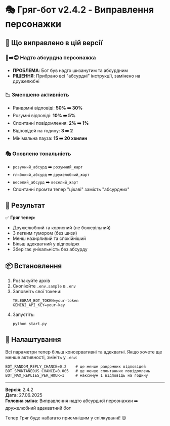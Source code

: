 # 🎭 Гряг-бот v2.4.2 - Виправлення персонажки

## 🔧 Що виправлено в цій версії

### 🤪➡️😊 Надто абсурдна персонажка
- **ПРОБЛЕМА**: Бот був надто шизанутим та абсурдним
- **РІШЕННЯ**: Прибрано всі "абсурдні" інструкції, замінено на дружелюбні

### 📉 Зменшено активність
- Рандомні відповіді: **50% ➡️ 30%**
- Розумні відповіді: **10% ➡️ 5%**
- Спонтанні повідомлення: **2% ➡️ 1%**
- Відповідей на годину: **3 ➡️ 2**
- Мінімальна пауза: **15 ➡️ 20 хвилин**

### 🎭 Оновлено тональність
- `розумний_абсурд` ➡️ `розумний_жарт`
- `глибокий_абсурд` ➡️ `дружелюбний_жарт`
- `веселий_абсурд` ➡️ `веселий_жарт`
- Спонтанні промти тепер "цікаві" замість "абсурдних"

## 🎉 Результат

✅ **Гряг тепер:**
- Дружелюбний та корисний (не божевільний)
- З легким гумором (без шизи)
- Менш назирливий та спокійніший
- Більш адекватний у відповідях
- Зберігає унікальність без абсурду

## 📦 Встановлення

1. Розпакуйте архів
2. Скопіюйте `.env.sample` в `.env`
3. Заповніть свої токени:
   ```
   TELEGRAM_BOT_TOKEN=your-token
   GEMINI_API_KEY=your-key
   ```
4. Запустіть:
   ```bash
   python start.py
   ```

## 🔧 Налаштування

Всі параметри тепер більш консервативні та адекватні. Якщо хочете ще менше активності, змініть у `.env`:

```env
BOT_RANDOM_REPLY_CHANCE=0.2    # ще менше рандомних відповідей  
BOT_SPONTANEOUS_CHANCE=0.005   # ще менше спонтанних повідомлень
BOT_MAX_REPLIES_PER_HOUR=1     # максимум 1 відповідь на годину
```

---

**Версія**: 2.4.2  
**Дата**: 27.06.2025  
**Головна зміна**: Виправлення надто абсурдної персонажки ➡️ дружелюбний адекватний бот

Тепер Гряг буде набагато приємнішим у спілкуванні! 😊
